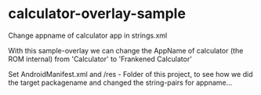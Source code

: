 calculator-overlay-sample
=========================

Change appname of calculator app in strings.xml

With this sample-overlay we can change the AppName of calculator (the ROM internal) from 'Calculator' to 'Frankened Calculator'

Set AndroidManifest.xml and /res - Folder of this project, to see how we did the target packagename 
and changed the string-pairs for appname... 
